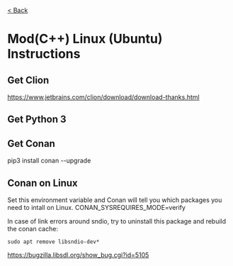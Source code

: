 [< Back](README.md)
# Mod(C++) Linux (Ubuntu) Instructions

## Get Clion

https://www.jetbrains.com/clion/download/download-thanks.html

## Get Python 3

## Get Conan

pip3 install conan --upgrade

## Conan on Linux

Set this environment variable and Conan will tell you which packages you need to
intall on Linux.
CONAN_SYSREQUIRES_MODE=verify

In case of link errors around sndio, try to uninstall this package and rebuild the conan cache:
~~~
sudo apt remove libsndio-dev*
~~~
https://bugzilla.libsdl.org/show_bug.cgi?id=5105
